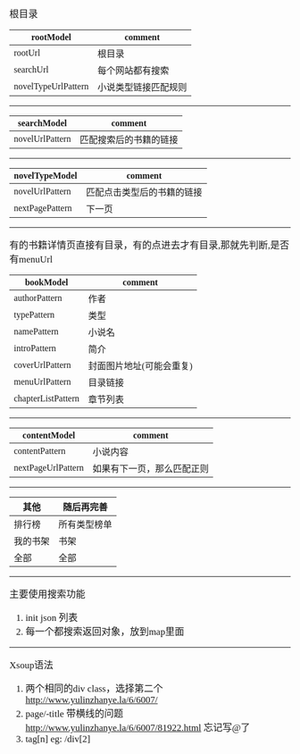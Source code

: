 <span  style="font-family: Simsun,serif; font-size: 17px; ">

根目录



rootModel | comment
---|---
rootUrl | 根目录
searchUrl | 每个网站都有搜索
novelTypeUrlPattern | 小说类型链接匹配规则


---

searchModel | comment
---|---
novelUrlPattern | 匹配搜索后的书籍的链接

---

novelTypeModel | comment
---|---
novelUrlPattern | 匹配点击类型后的书籍的链接
nextPagePattern | 下一页

---

有的书籍详情页直接有目录，有的点进去才有目录,那就先判断,是否有menuUrl

bookModel | comment
---|---
authorPattern | 作者
typePattern | 类型
namePattern | 小说名
introPattern | 简介
coverUrlPattern | 封面图片地址(可能会重复)
menuUrlPattern | 目录链接 
chapterListPattern | 章节列表

---

contentModel | comment
---|---
contentPattern | 小说内容
nextPageUrlPattern | 如果有下一页，那么匹配正则

---

其他 | 随后再完善
---|---
排行榜 | 所有类型榜单
我的书架 | 书架
全部 | 全部


---

主要使用搜索功能   
1. init json 列表
2. 每一个都搜索返回对象，放到map里面

---
Xsoup语法
1. 两个相同的div class，选择第二个 http://www.yulinzhanye.la/6/6007/
2. page/-title 带横线的问题 http://www.yulinzhanye.la/6/6007/81922.html 忘记写@了
3. tag[n] eg: /div[2]

</span>